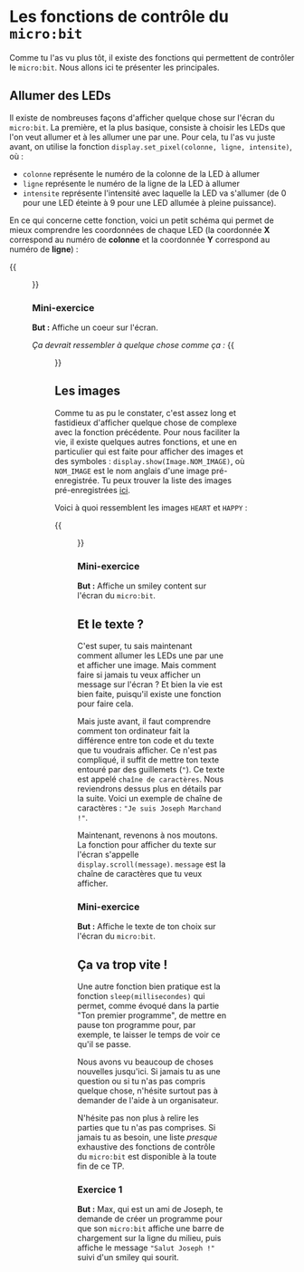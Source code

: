 # Les fonctions de contrôle du `micro:bit`

Comme tu l'as vu plus tôt, il existe des fonctions qui permettent de contrôler
le `micro:bit`. Nous allons ici te présenter les principales.


## Allumer des LEDs

Il existe de nombreuses façons d'afficher quelque chose sur l'écran du `micro:bit`.
La première, et la plus basique, consiste à choisir les LEDs que l'on veut allumer
et à les allumer une par une. 
Pour cela, tu l'as vu juste avant, on utilise la
fonction `display.set_pixel(colonne, ligne, intensite)`, où : 
- `colonne` représente le numéro de la colonne de la LED à allumer
- `ligne` représente le numéro de la ligne de la LED à allumer
- `intensite` représente l'intensité avec laquelle la LED va s'allumer (de 0
pour une LED éteinte à 9 pour une LED allumée à pleine puissance). 

En ce qui concerne cette fonction, voici un petit schéma qui permet de mieux 
comprendre les coordonnées de chaque LED (la coordonnée **X** correspond au
numéro de **colonne** et la coordonnée **Y** correspond au numéro de **ligne**) :

{{<figure src="resources/images/microbit_coordinates_bis.png" width=400 caption="Coordonnées des LEDs">}}


### Mini-exercice
**But :** Affiche un coeur sur l'écran.

_Ça devrait ressembler à quelque chose comme ça :_
{{<figure src="resources/images/empty_heart.png" width=400 caption="">}}


## Les images

Comme tu as pu le constater, c'est assez long et fastidieux d'afficher quelque
chose de complexe avec la fonction précédente. Pour nous faciliter la vie, il
existe quelques autres fonctions, et une en particulier qui est faite pour
afficher des images et des symboles : `display.show(Image.NOM_IMAGE)`, où
`NOM_IMAGE` est le nom anglais d'une image pré-enregistrée. 
Tu peux trouver la liste des images pré-enregistrées
[ici](https://microbit-micropython.readthedocs.io/fr/latest/tutorials/images.html).

Voici à quoi ressemblent les images `HEART` et `HAPPY` :

{{<figure src="resources/images/microbit_images.jpg" width=600 caption="`Image.HEART` et `Image.HAPPY`">}}

### Mini-exercice
**But :** Affiche un smiley content sur l'écran du `micro:bit`.


## Et le texte ?

C'est super, tu sais maintenant comment allumer les LEDs une par une et afficher
une image. Mais comment faire si jamais tu veux afficher un message sur l'écran ?
Et bien la vie est bien faite, puisqu'il existe une fonction pour faire cela.

Mais juste avant, il faut comprendre comment ton ordinateur fait la différence
entre ton code et du texte que tu voudrais afficher. Ce n'est pas compliqué, il
suffit de mettre ton texte entouré par des guillemets (`"`). Ce texte est
appelé `chaîne de caractères`. Nous reviendrons dessus plus en détails par la suite. 
Voici un exemple de chaîne de caractères : `"Je suis Joseph Marchand !"`.

Maintenant, revenons à nos moutons. La fonction pour afficher du 
texte sur l'écran s'appelle `display.scroll(message)`. `message` est la chaîne de 
caractères que tu veux afficher. 

### Mini-exercice
**But :** Affiche le texte de ton choix sur l'écran du `micro:bit`.


## Ça va trop vite !

Une autre fonction bien pratique est la fonction `sleep(millisecondes)` qui
permet, comme évoqué dans la partie "Ton premier programme", de mettre en pause
ton programme pour, par exemple, te laisser le temps de voir ce qu'il se passe. 



Nous avons vu beaucoup de choses nouvelles jusqu'ici. Si jamais tu as une
question ou si tu n'as pas compris quelque chose, n'hésite surtout pas à demander
de l'aide à un organisateur. 

N'hésite pas non plus à relire les parties que tu n'as pas comprises. 
Si jamais tu as besoin, une liste _presque_ exhaustive des fonctions de contrôle
du `micro:bit` est disponible à la toute fin de ce TP. 

### Exercice 1
**But :** Max, qui est un ami de Joseph, te demande de créer un programme
pour que son `micro:bit` affiche une barre de chargement sur la ligne du milieu, 
puis affiche le message `"Salut Joseph !"` suivi d'un smiley qui sourit. 

